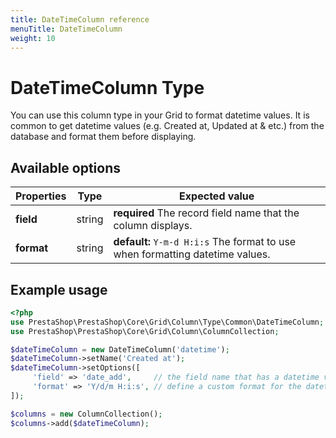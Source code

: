 ```yaml
---
title: DateTimeColumn reference
menuTitle: DateTimeColumn
weight: 10
---
```


# DateTimeColumn Type

You can use this column type in your Grid to format datetime values.
It is common to get datetime values (e.g. Created at, Updated at & etc.) from the database and format them before displaying.

## Available options

| Properties  | Type   | Expected value                                                                |
| ----------- | ------ | ----------------------------------------------------------------------------- |
| **field**   | string | **required** The record field name that the column displays.                  |
| **format**  | string | **default:** `Y-m-d H:i:s` The format to use when formatting datetime values. |

## Example usage

```php
<?php
use PrestaShop\PrestaShop\Core\Grid\Column\Type\Common\DateTimeColumn;
use PrestaShop\PrestaShop\Core\Grid\Column\ColumnCollection;

$dateTimeColumn = new DateTimeColumn('datetime');
$dateTimeColumn->setName('Created at');
$dateTimeColumn->setOptions([
     'field' => 'date_add',     // the field name that has a datetime value
     'format' => 'Y/d/m H:i:s', // define a custom format for the datetime
]);

$columns = new ColumnCollection();
$columns->add($dateTimeColumn);
```
